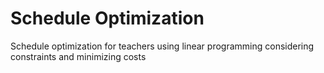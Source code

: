 # Schedule Optimization
Schedule optimization for teachers using linear programming considering constraints and minimizing costs

